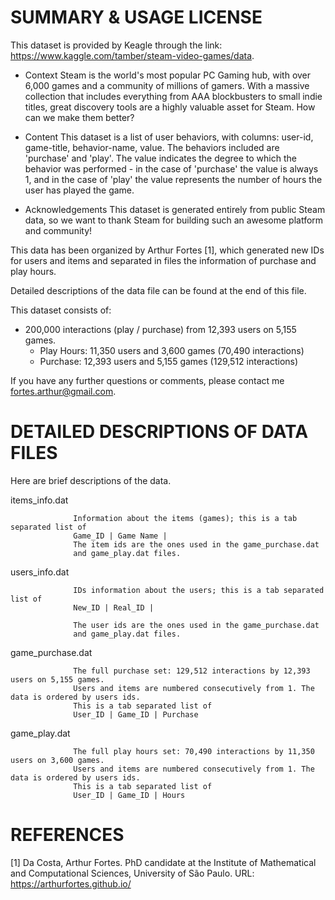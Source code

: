 SUMMARY & USAGE LICENSE
=============================================

This dataset is provided by Keagle through the link: https://www.kaggle.com/tamber/steam-video-games/data.

* Context
Steam is the world's most popular PC Gaming hub, with over 6,000 games and a community of millions of gamers. With a massive collection that includes everything from AAA blockbusters to small indie titles, great discovery tools are a highly valuable asset for Steam. How can we make them better?

* Content
This dataset is a list of user behaviors, with columns: user-id, game-title, behavior-name, value. The behaviors included are 'purchase' and 'play'. The value indicates the degree to which the behavior was performed - in the case of 'purchase' the value is always 1, and in the case of 'play' the value represents the number of hours the user has played the game.

* Acknowledgements
This dataset is generated entirely from public Steam data, so we want to thank Steam for building such an awesome platform and community!


This data has been organized by Arthur Fortes [1], which generated new IDs for users and items and separated in files 
the information of purchase and play hours. 

Detailed descriptions of the data file can be found at the end of this file.
 
This dataset consists of:
  * 200,000 interactions (play / purchase) from 12,393 users on 5,155 games.
    - Play Hours: 11,350 users and 3,600 games (70,490 interactions)
    - Purchase: 12,393 users and 5,155 games (129,512 interactions) 

If you have any further questions or comments, please contact me
<fortes.arthur@gmail.com>. 


DETAILED DESCRIPTIONS OF DATA FILES
==============================================

Here are brief descriptions of the data.

items_info.dat    

                  Information about the items (games); this is a tab separated list of
                  Game_ID | Game Name |
                  The item ids are the ones used in the game_purchase.dat 
                  and game_play.dat files.


users_info.dat    

                  IDs information about the users; this is a tab separated list of
                  New_ID | Real_ID |

                  The user ids are the ones used in the game_purchase.dat 
                  and game_play.dat files.


game_purchase.dat 

                  The full purchase set: 129,512 interactions by 12,393 users on 5,155 games.
                  Users and items are numbered consecutively from 1. The data is ordered by users ids. 
                  This is a tab separated list of 
                  User_ID | Game_ID | Purchase 
                  

game_play.dat     

                  The full play hours set: 70,490 interactions by 11,350 users on 3,600 games.
                  Users and items are numbered consecutively from 1. The data is ordered by users ids. 
                  This is a tab separated list of 
                  User_ID | Game_ID | Hours 


REFERENCES
==============================================

[1] Da Costa, Arthur Fortes. PhD candidate at the Institute of Mathematical and Computational Sciences, 
University of São Paulo. URL: https://arthurfortes.github.io/